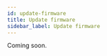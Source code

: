 ```yaml
---
id: update-firmware
title: Update firmware
sidebar_label: Update firmware
---
```


Coming soon.
